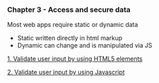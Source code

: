 ### Chapter 3 - Access and secure data

Most web apps require static or dynamic data 
- Static written directly in html markup
- Dynamic can change and is manipulated via JS

[1. Validate user input by using HTML5 elements](objectives/1-validate-user-input/1-validate-user-input.md)

[2. Validate user input by using Javascript](objectives/2-validate-user-input-using-javascript/2-validate-user-input-using-javascript.md)



